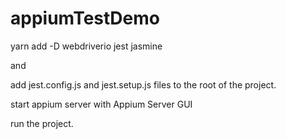 # appiumTestDemo

yarn add -D webdriverio jest jasmine

and

add jest.config.js and jest.setup.js files to the root of the project.

start appium server with Appium Server GUI

run the project.
